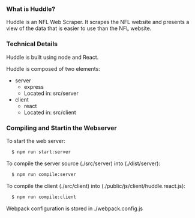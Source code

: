 ### What is Huddle?
Huddle is an NFL Web Scraper. It scrapes the NFL website and presents a view of the data that is easier to use than the NFL website.

### Technical Details

Huddle is built using node and React.

Huddle is composed of two elements:
* server
  * express
  * Located in: src/server
* client
  * react
  * Located in: src/client

### Compiling and Startin the Webserver

To start the web server:
```sh
  $ npm run start:server
```

To compile the server source (./src/server) into (./dist/server):
```sh
  $ npm run compile:server
```

To compile the client (./src/client) into (./public/js/client/huddle.react.js):
```sh
  $ npm run compile:client
```
Webpack configuration is stored in ./webpack.config.js

